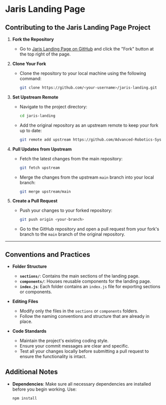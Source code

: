 # Jaris Landing Page

## Contributing to the Jaris Landing Page Project

1. **Fork the Repository**
   - Go to [Jaris Landing Page on GitHub](https://github.com/Advanced-Robotics-Systems/jaris-landing) and click the "Fork" button at the top right of the page.

2. **Clone Your Fork**
   - Clone the repository to your local machine using the following command:
     ```bash
     git clone https://github.com/<your-username>/jaris-landing.git
     ```

3. **Set Upstream Remote**
   - Navigate to the project directory:
     ```bash
     cd jaris-landing
     ```
   - Add the original repository as an upstream remote to keep your fork up to date:
     ```bash
     git remote add upstream https://github.com/Advanced-Robotics-Systems/jaris-landing.git
     ```

4. **Pull Updates from Upstream**
   - Fetch the latest changes from the main repository:
     ```bash
     git fetch upstream
     ```
   - Merge the changes from the upstream `main` branch into your local branch:
     ```bash
     git merge upstream/main
     ```

5. **Create a Pull Request**
   - Push your changes to your forked repository:
     ```bash
     git push origin <your-branch>
     ```
   - Go to the GitHub repository and open a pull request from your fork's branch to the `main` branch of the original repository.

---

## Conventions and Practices

- **Folder Structure**
  - **`sections/`**: Contains the main sections of the landing page.
  - **`components/`**: Houses reusable components for the landing page.
  - **`index.js`**: Each folder contains an `index.js` file for exporting sections or components.

- **Editing Files**
  - Modify only the files in the `sections` or `components` folders.
  - Follow the naming conventions and structure that are already in place.

- **Code Standards**
  - Maintain the project's existing coding style.
  - Ensure your commit messages are clear and specific.
  - Test all your changes locally before submitting a pull request to ensure the functionality is intact.

## Additional Notes

- **Dependencies**: Make sure all necessary dependencies are installed before you begin working. Use:
  ```bash
  npm install
